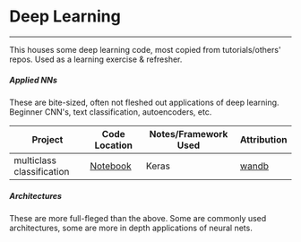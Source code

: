 # Deep Learning
---

This houses some deep learning code, most copied from tutorials/others' repos. Used as a learning exercise & refresher.

##### Applied NNs
These are bite-sized, often not fleshed out applications of deep learning. Beginner CNN's, text classification, autoencoders, etc.

|  **Project** | **Code Location**  | **Notes/Framework Used**  | **Attribution** |
|---|---|---|---|
|  multiclass classification | [Notebook](Applied-NNs/fashion-mnist.ipynb)  | Keras  | [wandb](https://www.wandb.com/) |

##### Architectures
These are more full-fleged than the above. Some are commonly used architectures, some are more in depth applications of neural nets.
